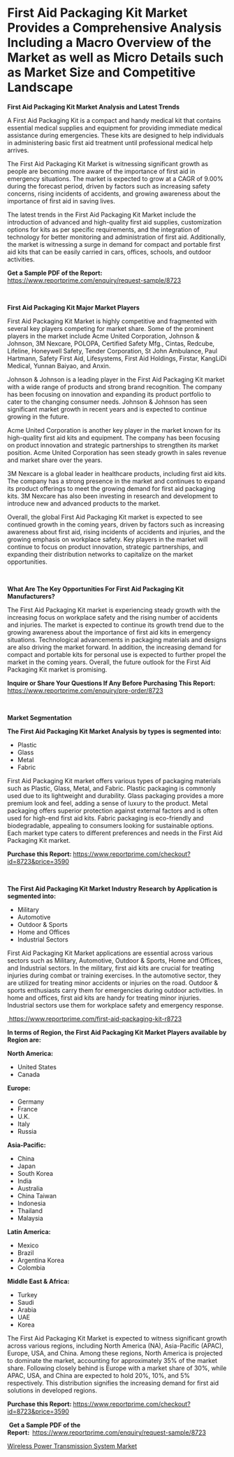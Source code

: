 <p><h1>First Aid Packaging Kit Market Provides a Comprehensive Analysis Including a Macro Overview of the Market as well as Micro Details such as Market Size and Competitive Landscape</h1></p><p><strong>First Aid Packaging Kit Market Analysis and Latest Trends</strong></p>
<p><p>A First Aid Packaging Kit is a compact and handy medical kit that contains essential medical supplies and equipment for providing immediate medical assistance during emergencies. These kits are designed to help individuals in administering basic first aid treatment until professional medical help arrives. </p><p>The First Aid Packaging Kit Market is witnessing significant growth as people are becoming more aware of the importance of first aid in emergency situations. The market is expected to grow at a CAGR of 9.00% during the forecast period, driven by factors such as increasing safety concerns, rising incidents of accidents, and growing awareness about the importance of first aid in saving lives.</p><p>The latest trends in the First Aid Packaging Kit Market include the introduction of advanced and high-quality first aid supplies, customization options for kits as per specific requirements, and the integration of technology for better monitoring and administration of first aid. Additionally, the market is witnessing a surge in demand for compact and portable first aid kits that can be easily carried in cars, offices, schools, and outdoor activities.</p></p>
<p><strong>Get a Sample PDF of the Report:&nbsp;</strong> <a href="https://www.reportprime.com/enquiry/request-sample/8723">https://www.reportprime.com/enquiry/request-sample/8723</a></p>
<p>&nbsp;</p>
<p><strong>First Aid Packaging Kit Major Market Players</strong></p>
<p><p>First Aid Packaging Kit Market is highly competitive and fragmented with several key players competing for market share. Some of the prominent players in the market include Acme United Corporation, Johnson & Johnson, 3M Nexcare, POLOPA, Certified Safety Mfg., Cintas, Redcube, Lifeline, Honeywell Safety, Tender Corporation, St John Ambulance, Paul Hartmann, Safety First Aid, Lifesystems, First Aid Holdings, Firstar, KangLiDi Medical, Yunnan Baiyao, and Anxin.</p><p>Johnson & Johnson is a leading player in the First Aid Packaging Kit market with a wide range of products and strong brand recognition. The company has been focusing on innovation and expanding its product portfolio to cater to the changing consumer needs. Johnson & Johnson has seen significant market growth in recent years and is expected to continue growing in the future.</p><p>Acme United Corporation is another key player in the market known for its high-quality first aid kits and equipment. The company has been focusing on product innovation and strategic partnerships to strengthen its market position. Acme United Corporation has seen steady growth in sales revenue and market share over the years.</p><p>3M Nexcare is a global leader in healthcare products, including first aid kits. The company has a strong presence in the market and continues to expand its product offerings to meet the growing demand for first aid packaging kits. 3M Nexcare has also been investing in research and development to introduce new and advanced products to the market.</p><p>Overall, the global First Aid Packaging Kit market is expected to see continued growth in the coming years, driven by factors such as increasing awareness about first aid, rising incidents of accidents and injuries, and the growing emphasis on workplace safety. Key players in the market will continue to focus on product innovation, strategic partnerships, and expanding their distribution networks to capitalize on the market opportunities.</p></p>
<p>&nbsp;</p>
<p><strong>What Are The Key Opportunities For First Aid Packaging Kit Manufacturers?</strong></p>
<p><p>The First Aid Packaging Kit market is experiencing steady growth with the increasing focus on workplace safety and the rising number of accidents and injuries. The market is expected to continue its growth trend due to the growing awareness about the importance of first aid kits in emergency situations. Technological advancements in packaging materials and designs are also driving the market forward. In addition, the increasing demand for compact and portable kits for personal use is expected to further propel the market in the coming years. Overall, the future outlook for the First Aid Packaging Kit market is promising.</p></p>
<p><strong>Inquire or Share Your Questions If Any Before Purchasing This Report:</strong> <a href="https://www.reportprime.com/enquiry/pre-order/8723">https://www.reportprime.com/enquiry/pre-order/8723</a></p>
<p>&nbsp;</p>
<p><strong>Market Segmentation</strong></p>
<p><strong>The First Aid Packaging Kit Market Analysis by types is segmented into:</strong></p>
<p><ul><li>Plastic</li><li>Glass</li><li>Metal</li><li>Fabric</li></ul></p>
<p><p>First Aid Packaging Kit market offers various types of packaging materials such as Plastic, Glass, Metal, and Fabric. Plastic packaging is commonly used due to its lightweight and durability. Glass packaging provides a more premium look and feel, adding a sense of luxury to the product. Metal packaging offers superior protection against external factors and is often used for high-end first aid kits. Fabric packaging is eco-friendly and biodegradable, appealing to consumers looking for sustainable options. Each market type caters to different preferences and needs in the First Aid Packaging Kit market.</p></p>
<p><strong>Purchase this Report:&nbsp;</strong><a href="https://www.reportprime.com/checkout?id=8723&price=3590">https://www.reportprime.com/checkout?id=8723&price=3590</a></p>
<p>&nbsp;</p>
<p><strong>The First Aid Packaging Kit Market Industry Research by Application is segmented into:</strong></p>
<p><ul><li>Military</li><li>Automotive</li><li>Outdoor & Sports</li><li>Home and Offices</li><li>Industrial Sectors</li></ul></p>
<p><p>First Aid Packaging Kit Market applications are essential across various sectors such as Military, Automotive, Outdoor & Sports, Home and Offices, and Industrial sectors. In the military, first aid kits are crucial for treating injuries during combat or training exercises. In the automotive sector, they are utilized for treating minor accidents or injuries on the road. Outdoor & sports enthusiasts carry them for emergencies during outdoor activities. In home and offices, first aid kits are handy for treating minor injuries. Industrial sectors use them for workplace safety and emergency response.</p></p>
<p><a href="https://www.reportprime.com/first-aid-packaging-kit-r8723">&nbsp;https://www.reportprime.com/first-aid-packaging-kit-r8723</a></p>
<p><strong>In terms of Region, the First Aid Packaging Kit Market Players available by Region are:</strong></p>
<p>
    <p> <strong> North America: </strong>
        <ul>
            <li>United States</li>
            <li>Canada</li>
        </ul>
        </p> 
    <p> <strong> Europe: </strong>
        <ul>
            <li>Germany</li>
            <li>France</li>
            <li>U.K.</li>
            <li>Italy</li>
            <li>Russia</li>
        </ul>
        </p> 
    <p> <strong> Asia-Pacific: </strong>
        <ul>
            <li>China</li>
            <li>Japan</li>
            <li>South Korea</li>
            <li>India</li>
            <li>Australia</li>
            <li>China Taiwan</li>
            <li>Indonesia</li>
            <li>Thailand</li>
            <li>Malaysia</li>
        </ul>
        </p> 
    <p> <strong> Latin America: </strong>
        <ul>
            <li>Mexico</li>
            <li>Brazil</li>
            <li>Argentina Korea</li>
            <li>Colombia</li>
        </ul>
        </p> 
    <p> <strong> Middle East & Africa: </strong>
        <ul>
            <li>Turkey</li>
            <li>Saudi</li>
            <li>Arabia</li>
            <li>UAE</li>
            <li>Korea</li>
        </ul>
    </p>
    </p>
<p><p>The First Aid Packaging Kit Market is expected to witness significant growth across various regions, including North America (NA), Asia-Pacific (APAC), Europe, USA, and China. Among these regions, North America is projected to dominate the market, accounting for approximately 35% of the market share. Following closely behind is Europe with a market share of 30%, while APAC, USA, and China are expected to hold 20%, 10%, and 5% respectively. This distribution signifies the increasing demand for first aid solutions in developed regions.</p></p>
<p><strong>Purchase this Report: </strong><a href="https://www.reportprime.com/checkout?id=8723&price=3590">https://www.reportprime.com/checkout?id=8723&price=3590</a></p>
<p>&nbsp;<strong>Get a Sample PDF of the Report:&nbsp;&nbsp;</strong><a href="https://www.reportprime.com/enquiry/request-sample/8723">https://www.reportprime.com/enquiry/request-sample/8723</a></p>
<p><strong></strong></p>
<p><p><a href="https://faithful-glue-af3.notion.site/Wireless-Power-Transmission-System-Market-Analysis-Its-CAGR-Market-Segmentation-and-Global-Industr-ddc86259ef11458b875bbe8e151c6854">Wireless Power Transmission System Market</a></p></p>